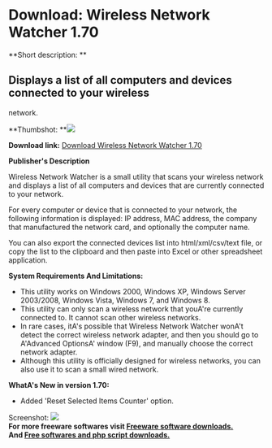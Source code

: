 # Download: Wireless Network Watcher 1.70

**Short description: **

## Displays a list of all computers and devices connected to your wireless
network.

  
**Thumbshot: **![](http://www.freewarefiles.com/screenshot/wirelessnetwtchr_md.jpg)   
  
**Download link:** [Download Wireless Network Watcher 1.70](http://freesoftwares.boysofts.com/Wireless-Network-Watcher_program_69372.html)  
  

**Publisher's Description**  
  

Wireless Network Watcher is a small utility that scans your wireless network
and displays a list of all computers and devices that are currently connected
to your network.

For every computer or device that is connected to your network, the following
information is displayed: IP address, MAC address, the company that
manufactured the network card, and optionally the computer name.

You can also export the connected devices list into html/xml/csv/text file, or
copy the list to the clipboard and then paste into Excel or other spreadsheet
application.

**System Requirements And Limitations:**

  * This utility works on Windows 2000, Windows XP, Windows Server 2003/2008, Windows Vista, Windows 7, and Windows 8. 
  * This utility can only scan a wireless network that youA're currently connected to. It cannot scan other wireless networks. 
  * In rare cases, itA's possible that Wireless Network Watcher wonA't detect the correct wireless network adapter, and then you should go to A'Advanced OptionsA' window (F9), and manually choose the correct network adapter. 
  * Although this utility is officially designed for wireless networks, you can also use it to scan a small wired network. 

**WhatA's New in version 1.70:**

  * Added 'Reset Selected Items Counter' option. 

  
  
Screenshot: ![](http://www.freewarefiles.com/screenshot/wirelessnetwtchr.jpg)  
**For more freeware softwares visit [Freeware software downloads.](http://freesoftwares.boysofts.com/)**   
**And [Free softwares and php script downloads.](http://www.boysofts.com/)**

